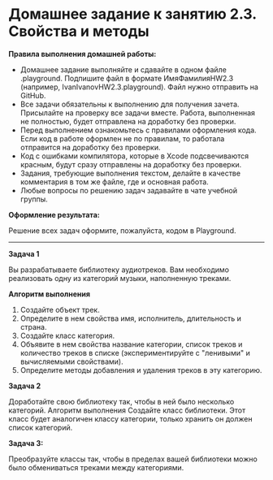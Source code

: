 # Домашнее задание к занятию 2.3. Свойства и методы

**Правила выполнения домашней работы:**

*	Домашнее задание выполняйте и сдавайте в одном файле .playground. Подпишите файл в формате ИмяФамилияHW2.3 (например, IvanIvanovHW2.3.playground). Файл нужно отправить на GitHub.
*	Все задачи обязательны к выполнению для получения зачета. Присылайте на проверку все задачи вместе. Работа, выполненная не полностью, будет отправлена на доработку без проверки.
*	Перед выполнением ознакомьтесь с правилами оформления кода. Если код в работе оформлен не по правилам, то работала отправится на доработку без проверки.
*	Код с ошибками компилятора, которые в Xcode подсвечиваются красным, будут сразу отправлены на доработку без проверки.
*	Задания, требующие выполнения текстом, делайте в качестве комментария в том же файле, где и основная работа.
*	Любые вопросы по решению задач задавайте в чате учебной группы.

**Оформление результата:**

Решение всех задач оформите, пожалуйста, кодом в Playground.
________________________________________
**Задача 1**

Вы разрабатываете библиотеку аудиотреков. Вам необходимо реализовать одну из категорий музыки, наполненную треками.

**Алгоритм выполнения**

1.	Создайте объект трек.
2.	Определите в нем свойства имя, исполнитель, длительность и страна.
3.	Создайте класс категория.
4.	Объявите в нем свойства название категории, список треков и количество треков в списке (экспериментируйте с "ленивыми" и вычисляемыми свойствами).
5.	Определите методы добавления и удаления треков в эту категорию.

**Задача 2**

Доработайте свою библиотеку так, чтобы в ней было несколько категорий.
Алгоритм выполнения
Создайте класс библиотеки. Этот класс будет аналогичен классу категории, только хранить он должен список категорий.

**Задача 3:**

Преобразуйте классы так, чтобы в пределах вашей библиотеки можно было обмениваться треками между категориями.

